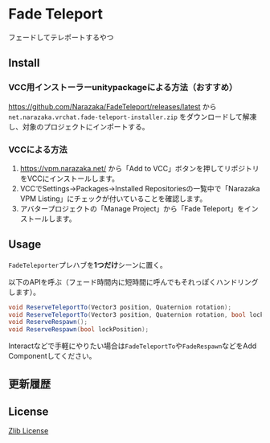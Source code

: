 # Fade Teleport

フェードしてテレポートするやつ

## Install

### VCC用インストーラーunitypackageによる方法（おすすめ）

https://github.com/Narazaka/FadeTeleport/releases/latest から `net.narazaka.vrchat.fade-teleport-installer.zip` をダウンロードして解凍し、対象のプロジェクトにインポートする。

### VCCによる方法

1. https://vpm.narazaka.net/ から「Add to VCC」ボタンを押してリポジトリをVCCにインストールします。
2. VCCでSettings→Packages→Installed Repositoriesの一覧中で「Narazaka VPM Listing」にチェックが付いていることを確認します。
3. アバタープロジェクトの「Manage Project」から「Fade Teleport」をインストールします。

## Usage

`FadeTeleporter`プレハブを**1つだけ**シーンに置く。

以下のAPIを呼ぶ（フェード時間内に短時間に呼んでもそれっぽくハンドリングします）。

```csharp
void ReserveTeleportTo(Vector3 position, Quaternion rotation);
void ReserveTeleportTo(Vector3 position, Quaternion rotation, bool lockPosition);
void ReserveRespawn();
void ReserveRespawn(bool lockPosition);
```

Interactなどで手軽にやりたい場合は`FadeTeleportTo`や`FadeRespawn`などをAdd Componentしてください。

## 更新履歴

## License

[Zlib License](LICENSE.txt)
